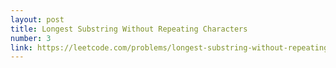```yaml
---
layout: post
title: Longest Substring Without Repeating Characters
number: 3
link: https://leetcode.com/problems/longest-substring-without-repeating-characters
---
```

